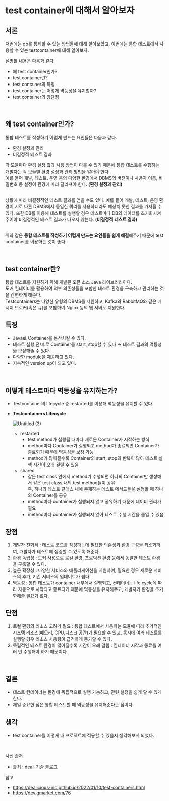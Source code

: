 # test container에 대해서 알아보자

## 서론

저번에는 db를 통제할 수 있는 방법들에 대해 알아보았고, 이번에는 통합 테스트에서 사용할 수 있는 testcontainer에 대해 알아보자. 

설명할 내용은 다음과 같다

- 왜 test container인가?
- test container란?
- test container의 특징
- test container는 어떻게 멱등성을 유지할까?
- test container의 장단점

<br>

## 왜 test container인가?

통합 테스트를 작성하기 어렵게 만드는 요인들은 다음과 같다.  
- 환경 설정과 관리
- 비결정적 테스트 결과

각 모듈마다 환경 설정 값과 사용 방법이 다를 수 있기 때문에 통합 테스트를 수행하는 개발자는 각 모듈별 환경 설정과 관리 방법을 알아야 한다.  
예를 들어 개발, 테스트, 운영 등의 다양한 환경에서 DBMS의 버전이나 사용자 이름, 비밀번호 등 설정이 환경에 따라 달라져야 한다. **(환경 설정과 관리)**  
<br>

상황에 따라 비결정적인 테스트 결과를 얻을 수도 있다. 예를 들어 개발, 테스트, 운영 환경이 서로 다른 DBMS에서 동일한 쿼리를 사용하더라도 예상치 못한 결과를 가져올 수 있다. 
또한 DB를 이용해 테스트를 실행할 경우 테스트마다 DB의 데이터를 초기화시켜주어야 비결정적인 테스트 결과가 나오지 않는다. **(비결정적 테스트 결과)**  
<br>

위와 같은 **통합 테스트를 작성하기 어렵게 만드는 요인들을 쉽게 해결**해주기 때문에 test container를 이용하는 것이 좋다.  

<br>

## test container란?

통합 테스트를 지원하기 위해 개발된 오픈 소스 Java 라이브러리이다.  
도커 컨테이너를 활용하여 외부 의존성들을 포함한 테스트 환경을 구축하고 관리하는 것을 간편하게 해준다.  
Testcontainers는 다양한 유형의 DBMS를 지원하고, Kafka와 RabbitMQ와 같은 메시지 브로커(혹은 큐)를 포함하여 Nginx 등의 웹 서버도 지원한다.  

## 특징

- Java로 Container를 동작시킬 수 있다.
- 테스트 실행 전/후로 Container를 start, stop할 수 있다 → 테스트 결과의 멱등성을 보장해줄 수 있다.
- 다양한 module을 제공하고 있다.
- 지속적인 version up이 되고 있다.

<br>

## 어떻게 테스트마다 멱등성을 유지하는가?

- Testcontainer의 lifecycle 중 restarted를 이용해 멱등성을 유지할 수 있다.

- **Testcontainers Lifecycle**
    
    ![Untitled (3)](https://github.com/HoChangSUNG/mentoring/assets/76422685/887e7c44-c475-43a8-94f6-85732699d36a)

    - restarted
        - test method가 실행될 때마다 새로운 Container가 시작하는 방식
        - method마다 Container가 실행되고 method가 종료되면 Container가 종료되기 때문에 멱등성을 보장 가능
        - method가 많아질수록 Container의 start, stop의 반복이 많아 테스트 실행 시간이 오래 걸릴 수 있음
    - shared
        - 같은 test class 안에서 method가 수행되면 하나의 Container만 생성해서 같은 test class 내의 test method들이 공유  
            즉, 하나의 테스트 클래스 내에 존재하는 테스트 메서드들울 실행할 때 하나의 Container를 공유
        - method마다 container가 실행되지 않고 공유하기 때문에 데이터 관리가 필요
        - method마다 container가 실행되지 않아 테스트 수행 시간을 줄일 수 있음
    

## 장점

1. 개발자 친화적 : 테스트 코드를 작성하는데 필요한 의존성과 환경 구성을 최소화하여, 개발자가 테스트에 집중할 수 있도록 해준다.
2. 환경 독립성 : 도커 사용으로 로컬 환경, 프로덕션 환경 등에서 동일한 테스트 환경을 구축할 수 있다.
3. 높은 확장성 : 다양한 서비스와 애플리케이션을 지원하여, 필요한 경우 새로운 서비스의 추가, 기존 서비스의 업데이트가 쉽다.
4. 멱등성 : 통합 테스트가 container 내부에서 실행되고, 컨테이너는 life cycle에 따라 자동으로 시작되고 종료되기 때문에 멱등성을 유지해주고, 개발자가 환경을 초기화해줄 필요가 없다.

## 단점
1. 로컬 환경의 리소스 고려가 필요 : 통합 테스트에서 사용하는 모듈에 따라 추가적인 시스템 리소스(메모리, CPU,디스크 공간)가 필요할 수 있고, 동시에 여러 테스트를 실행할 경우 리소스 사용량이 급격하게 증가할 수 있다.
2. 독립적인 테스트 환경이 많아질수록 시간이 오래 걸림 : 컨테이너 시작과 종료를 여러 번 수행해야 하기 때문이다.

<br>

## 결론

- 테스트 컨테이너는 환경에 독립적으로 실행 가능하고, 관련 설정을 쉽게 할 수 있게 한다.
- 제일 중요한 점은 통합 테스트할 때 멱등성을 유지해준다는 점이다.

## 생각
- test container를 어떻게 내 프로젝트에 적용할 수 있을지 생각해보게 되었다.

<br>

사진 출처
- 출처 : [deali 기술 블로그](https://dealicious-inc.github.io/2022/01/10/test-containers.html)

참고
- https://dealicious-inc.github.io/2022/01/10/test-containers.html
- https://dev.gmarket.com/76

